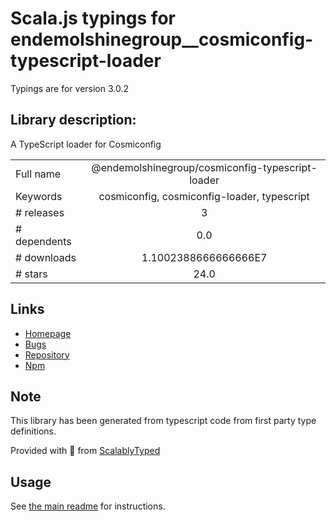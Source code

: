 
# Scala.js typings for endemolshinegroup__cosmiconfig-typescript-loader

Typings are for version 3.0.2

## Library description:
A TypeScript loader for Cosmiconfig

|                    |                 |
| ------------------ | :-------------: |
| Full name          | @endemolshinegroup/cosmiconfig-typescript-loader |
| Keywords           | cosmiconfig, cosmiconfig-loader, typescript |
| # releases         | 3 |
| # dependents       | 0.0 |
| # downloads        | 1.1002388666666666E7 |
| # stars            | 24.0 |

## Links
- [Homepage](https://github.com/EndemolShineGroup/cosmiconfig-typescript-loader)
- [Bugs](https://github.com/EndemolShineGroup/cosmiconfig-typescript-loader/issues)
- [Repository](https://github.com/EndemolShineGroup/cosmiconfig-typescript-loader)
- [Npm](https://www.npmjs.com/package/%40endemolshinegroup%2Fcosmiconfig-typescript-loader)
    


## Note
This library has been generated from typescript code from first party type definitions.

Provided with :purple_heart: from [ScalablyTyped](https://github.com/oyvindberg/ScalablyTyped)

## Usage
See [the main readme](../../readme.md) for instructions.


